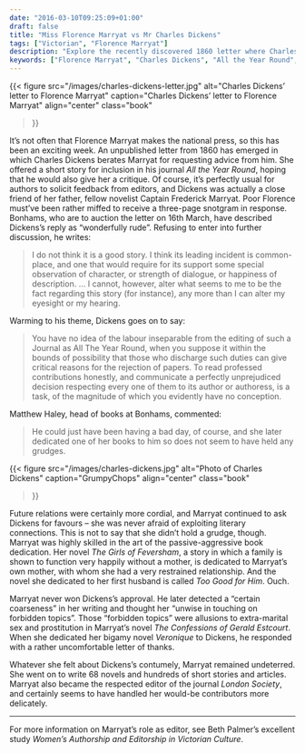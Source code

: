 ```yaml
---
date: "2016-03-10T09:25:09+01:00"
draft: false
title: "Miss Florence Marryat vs Mr Charles Dickens"
tags: ["Victorian", "Florence Marryat"]
description: "Explore the recently discovered 1860 letter where Charles Dickens rudely rejected Florence Marryat's story for 'All the Year Round.' Discover how this snub didn't deter the prolific author who went on to write 68 novels and edit 'London Society.'"
keywords: ["Florence Marryat", "Charles Dickens", "All the Year Round", "Bonhams auction", "Victorian writers", "literary rejection", "Captain Frederick Marryat", "London Society", "Victorian publishing"]
---
```


{{< figure
  src="/images/charles-dickens-letter.jpg"
  alt="Charles Dickens’ letter to Florence Marryat"
  caption="Charles Dickens’ letter to Florence Marryat"
  align="center"
  class="book"
>}}

It’s not often that Florence Marryat makes the national press, so this has been an exciting week. An unpublished letter from 1860 has emerged in which Charles Dickens berates Marryat for requesting advice from him. She offered a short story for inclusion in his journal _All the Year Round_, hoping that he would also give her a critique. Of course, it’s perfectly usual for authors to solicit feedback from editors, and Dickens was actually a close friend of her father, fellow novelist Captain Frederick Marryat. Poor Florence must’ve been rather miffed to receive a three-page snotgram in response.
Bonhams, who are to auction the letter on 16th March, have described Dickens’s reply as “wonderfully rude”. Refusing to enter into further discussion, he writes:

>I do not think it is a good story. I think its leading incident is common-place, and one that would require for its support some special observation of character, or strength of dialogue, or happiness of description. … I cannot, however, alter what seems to me to be the fact regarding this story (for instance), any more than I can alter my eyesight or my hearing.

Warming to his theme, Dickens goes on to say:

>You have no idea of the labour inseparable from the editing of such a Journal as All The Year Round, when you suppose it within the bounds of possibility that those who discharge such duties can give critical reasons for the rejection of papers. To read professed contributions honestly, and communicate a perfectly unprejudiced decision respecting every one of them to its author or authoress, is a task, of the magnitude of which you evidently have no conception.

Matthew Haley, head of books at Bonhams, commented:

>He could just have been having a bad day, of course, and she later dedicated one of her books to him so does not seem to have held any grudges.

{{< figure
  src="/images/charles-dickens.jpg"
  alt="Photo of Charles Dickens"
  caption="GrumpyChops"
  align="center"
  class="book"
>}}

Future relations were certainly more cordial, and Marryat continued to ask Dickens for favours – she was never afraid of exploiting literary connections. This is not to say that she didn’t hold a grudge, though. Marryat was highly skilled in the art of the passive-aggressive book dedication. Her novel _The Girls of Feversham_, a story in which a family is shown to function very happily without a mother, is dedicated to Marryat’s own mother, with whom she had a very restrained relationship. And the novel she dedicated to her first husband is called _Too Good for Him_. Ouch.

Marryat never won Dickens’s approval. He later detected a “certain coarseness” in her writing and thought her “unwise in touching on forbidden topics”.  Those “forbidden topics” were allusions to extra-marital sex and prostitution in Marryat’s novel _The Confessions of Gerald Estcourt_. When she dedicated her bigamy novel _Veronique_ to Dickens, he responded with a rather uncomfortable letter of thanks.

Whatever she felt about Dickens’s contumely, Marryat remained undeterred. She went on to write 68 novels and hundreds of short stories and articles. Marryat also became the respected editor of the journal _London Society_, and certainly seems to have handled her would-be contributors more delicately.

---

For more information on Marryat’s role as editor, see Beth Palmer’s excellent study _Women’s Authorship and Editorship in Victorian Culture_.